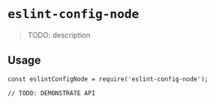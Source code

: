 # `eslint-config-node`

> TODO: description

## Usage

```
const eslintConfigNode = require('eslint-config-node');

// TODO: DEMONSTRATE API
```
